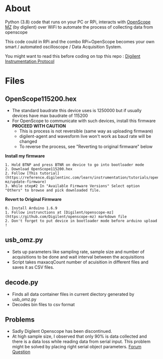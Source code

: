 # About
Python (3.8) code that runs on your PC or RPi, interacts with [OpenScope MZ](https://reference.digilentinc.com/reference/instrumentation/openscope-mz/start) (by digilent) over WiFi to automate the process of collecting data from openscope

This code could in RPi and the combo RPi+OpenScope becomes your own smart / automated oscilloscope / Data Acquisition System.

You might want to read this before coding on top this repo : [Digilent Instrumentation Protocol](https://reference.digilentinc.com/reference/software/digilent-instrumentation-protocol/protocol)
# Files
## OpenScope115200.hex
* The standard baudrate this device uses is 1250000 but if usually devices have max baudrate of 115200 
* For OpenScope to communicate with such devices, install this firmware 
**PROCEED WITH CAUTION**
    * This is process is not reversible (same way as uploading firmware)
    * digilent-agent and wavesform live won't work as baud rate will be changed 
    * To reverse the process, see "Reverting to original firmware" below

**Install my firmware**
```
1. Hold BTNP and press BTNR on device to go into bootloader mode
2. Download OpenScope115200.hex 
2. Follow [This tutorial](https://reference.digilentinc.com/learn/instrumentation/tutorials/openscope-mz/update-firmware)
3. While step#2 In "Available Firmware Versions" Select option "Others" to browse and pick downloaded file.
```
**Revert to Original Firmware**
```
0. Install Arduino 1.6.9
1. Follow instrunctions at [Digilent/openscope-mz](https://github.com/Digilent/openscope-mz) markdown file
2. Don't forget to put device in bootloader mode before arduino upload !
```

## usb_omz.py 
* Sets up parameters like sampling rate, sample size and number of acquisitions to be done and wait interval between the acquisitions
* Script takes maxacqCount number of acuisition in different files and saves it as CSV files.
## decode.py 
* Finds all data container files in current diectory generated by usb_omz.py
* Decodes bin files to csv format
## Problems
* Sadly Digilent Openscope has been discontinued. 
* At high sample size, I observed that only 90% is data collected and there is a data loss while reading data from serial input. This problem might be solved by placing right serial object parameters. [Forum Question](https://forum.digilentinc.com/topic/20989-oscilloscope-read-fails-at-high-sample-sizes-greater-than-~3900-samples/)
